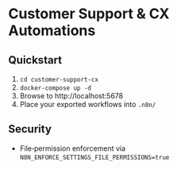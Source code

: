 # Customer Support & CX Automations

## Quickstart

1. `cd customer-support-cx`
2. `docker-compose up -d`
3. Browse to http://localhost:5678
4. Place your exported workflows into `.n8n/`

## Security

- File‑permission enforcement via `N8N_ENFORCE_SETTINGS_FILE_PERMISSIONS=true`
